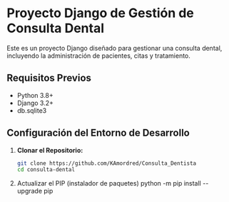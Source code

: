 # Proyecto Django de Gestión de Consulta Dental

Este es un proyecto Django diseñado para gestionar una consulta dental, incluyendo la administración de pacientes, citas y tratamiento.

## Requisitos Previos

- Python 3.8+
- Django 3.2+
- db.sqlite3

## Configuración del Entorno de Desarrollo

1. **Clonar el Repositorio:**

   ```bash
   git clone https://github.com/KAmordred/Consulta_Dentista
   cd consulta-dental

2. Actualizar el PIP (instalador de paquetes)
python -m pip install --upgrade pip
